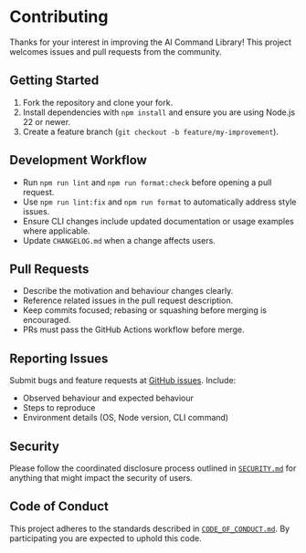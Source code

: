 # Contributing

Thanks for your interest in improving the AI Command Library! This project welcomes issues and pull requests from the community.

## Getting Started

1. Fork the repository and clone your fork.
2. Install dependencies with `npm install` and ensure you are using Node.js 22 or newer.
3. Create a feature branch (`git checkout -b feature/my-improvement`).

## Development Workflow

- Run `npm run lint` and `npm run format:check` before opening a pull request.
- Use `npm run lint:fix` and `npm run format` to automatically address style issues.
- Ensure CLI changes include updated documentation or usage examples where applicable.
- Update `CHANGELOG.md` when a change affects users.

## Pull Requests

- Describe the motivation and behaviour changes clearly.
- Reference related issues in the pull request description.
- Keep commits focused; rebasing or squashing before merging is encouraged.
- PRs must pass the GitHub Actions workflow before merge.

## Reporting Issues

Submit bugs and feature requests at [GitHub issues](https://github.com/mkaczkowski/ai-command-library/issues). Include:

- Observed behaviour and expected behaviour
- Steps to reproduce
- Environment details (OS, Node version, CLI command)

## Security

Please follow the coordinated disclosure process outlined in [`SECURITY.md`](SECURITY.md) for anything that might impact the security of users.

## Code of Conduct

This project adheres to the standards described in [`CODE_OF_CONDUCT.md`](CODE_OF_CONDUCT.md). By participating you are expected to uphold this code.
